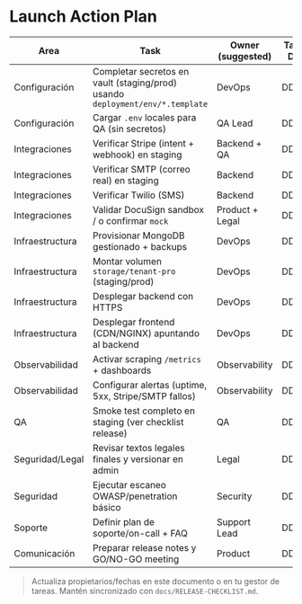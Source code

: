 # Launch Action Plan

| Area | Task | Owner (suggested) | Target Date | Status |
| --- | --- | --- | --- | --- |
| Configuración | Completar secretos en vault (staging/prod) usando `deployment/env/*.template` | DevOps | DD/MM | ☐ |
| Configuración | Cargar `.env` locales para QA (sin secretos) | QA Lead | DD/MM | ☐ |
| Integraciones | Verificar Stripe (intent + webhook) en staging | Backend + QA | DD/MM | ☐ |
| Integraciones | Verificar SMTP (correo real) en staging | Backend | DD/MM | ☐ |
| Integraciones | Verificar Twilio (SMS) | Backend | DD/MM | ☐ |
| Integraciones | Validar DocuSign sandbox / o confirmar `mock` | Product + Legal | DD/MM | ☐ |
| Infraestructura | Provisionar MongoDB gestionado + backups | DevOps | DD/MM | ☐ |
| Infraestructura | Montar volumen `storage/tenant-pro` (staging/prod) | DevOps | DD/MM | ☐ |
| Infraestructura | Desplegar backend con HTTPS | DevOps | DD/MM | ☐ |
| Infraestructura | Desplegar frontend (CDN/NGINX) apuntando al backend | DevOps | DD/MM | ☐ |
| Observabilidad | Activar scraping `/metrics` + dashboards | Observability | DD/MM | ☐ |
| Observabilidad | Configurar alertas (uptime, 5xx, Stripe/SMTP fallos) | Observability | DD/MM | ☐ |
| QA | Smoke test completo en staging (ver checklist release) | QA | DD/MM | ☐ |
| Seguridad/Legal | Revisar textos legales finales y versionar en admin | Legal | DD/MM | ☐ |
| Seguridad | Ejecutar escaneo OWASP/penetration básico | Security | DD/MM | ☐ |
| Soporte | Definir plan de soporte/on-call + FAQ | Support Lead | DD/MM | ☐ |
| Comunicación | Preparar release notes y GO/NO-GO meeting | Product | DD/MM | ☐ |

> Actualiza propietarios/fechas en este documento o en tu gestor de tareas. Mantén sincronizado con `docs/RELEASE-CHECKLIST.md`.
